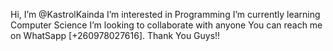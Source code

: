 Hi, I’m @KastrolKainda
I’m interested in Programming
I’m currently learning Computer Science
I’m looking to collaborate with anyone 
You can reach me on WhatSapp [+260978027616].
Thank You Guys!!

<!---
KastrolKainda/KastrolKainda is a ✨ special ✨ repository because its `README.md` (this file) appears on your GitHub profile.
You can click the Preview link to take a look at your changes.
--->
